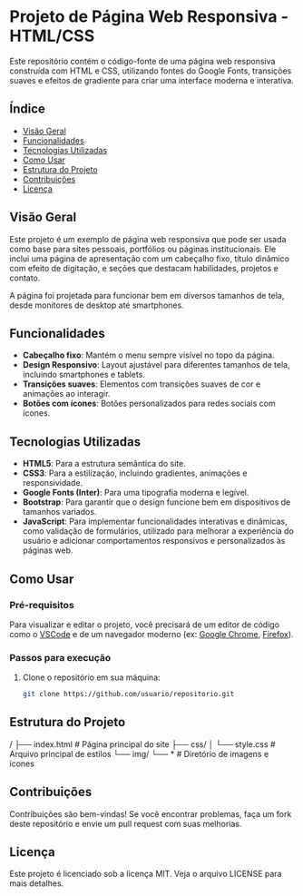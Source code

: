 # Projeto de Página Web Responsiva - HTML/CSS

Este repositório contém o código-fonte de uma página web responsiva construída com HTML e CSS, utilizando fontes do Google Fonts, transições suaves e efeitos de gradiente para criar uma interface moderna e interativa.

## Índice

- [Visão Geral](#visão-geral)
- [Funcionalidades](#funcionalidades)
- [Tecnologias Utilizadas](#tecnologias-utilizadas)
- [Como Usar](#como-usar)
- [Estrutura do Projeto](#estrutura-do-projeto)
- [Contribuições](#contribuições)
- [Licença](#licença)

## Visão Geral

Este projeto é um exemplo de página web responsiva que pode ser usada como base para sites pessoais, portfólios ou páginas institucionais. Ele inclui uma página de apresentação com um cabeçalho fixo, título dinâmico com efeito de digitação, e seções que destacam habilidades, projetos e contato.

A página foi projetada para funcionar bem em diversos tamanhos de tela, desde monitores de desktop até smartphones.

## Funcionalidades

- **Cabeçalho fixo**: Mantém o menu sempre visível no topo da página.
- **Design Responsivo**: Layout ajustável para diferentes tamanhos de tela, incluindo smartphones e tablets.
- **Transições suaves**: Elementos com transições suaves de cor e animações ao interagir.
- **Botões com ícones**: Botões personalizados para redes sociais com ícones.

## Tecnologias Utilizadas

- **HTML5**: Para a estrutura semântica do site.
- **CSS3**: Para a estilização, incluindo gradientes, animações e responsividade.
- **Google Fonts (Inter)**: Para uma tipografia moderna e legível.
- **Bootstrap**: Para garantir que o design funcione bem em dispositivos de tamanhos variados.
- **JavaScript**: Para implementar funcionalidades interativas e dinâmicas, como validação de formulários, utilizado para melhorar a experiência do usuário e adicionar comportamentos responsivos e personalizados às páginas web.

## Como Usar

### Pré-requisitos

Para visualizar e editar o projeto, você precisará de um editor de código como o [VSCode](https://code.visualstudio.com/) e de um navegador moderno (ex: [Google Chrome](https://www.google.com/chrome/), [Firefox](https://www.mozilla.org/firefox/)).

### Passos para execução

1. Clone o repositório em sua máquina:

   ```bash
   git clone https://github.com/usuario/repositorio.git

## Estrutura do Projeto

/
├── index.html       # Página principal do site
├── css/
│   └── style.css    # Arquivo principal de estilos
└── img/
    └── *            # Diretório de imagens e ícones

## Contribuições

Contribuições são bem-vindas! Se você encontrar problemas, faça um fork deste repositório e envie um pull request com suas melhorias.

## Licença

Este projeto é licenciado sob a licença MIT. Veja o arquivo LICENSE para mais detalhes.
